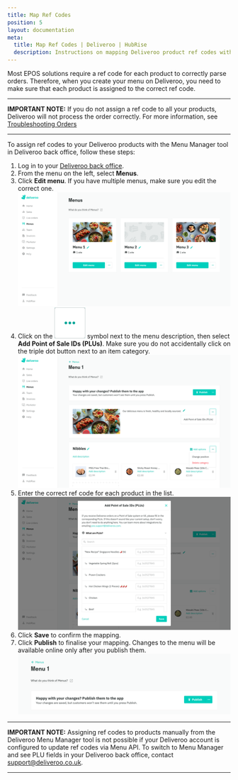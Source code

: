 ```yaml
---
title: Map Ref Codes
position: 5
layout: documentation
meta:
  title: Map Ref Codes | Deliveroo | HubRise
  description: Instructions on mapping Deliveroo product ref codes with other apps after connecting your EPOS with HubRise. Connect apps and synchronise your data.
---
```


Most EPOS solutions require a ref code for each product to correctly parse orders. Therefore, when you create your menu on Deliveroo, you need to make sure that each product is assigned to the correct ref code.

---

**IMPORTANT NOTE:** If you do not assign a ref code to all your products, Deliveroo will not process the order correctly. For more information, see [Troubleshooting Orders](/apps/deliveroo/troubleshooting#orders-not-received)

---

To assign ref codes to your Deliveroo products with the Menu Manager tool in Deliveroo back office, follow these steps:

1. Log in to your [Deliveroo back office](https://restaurant-hub.deliveroo.net/).
1. From the menu on the left, select **Menus**.
1. Click **Edit menu**. If you have multiple menus, make sure you edit the correct one.
   ![Deliveroo back office](../images/008-en-deliveroo-back-office.png)
1. Click on the <InlineImage width="24" height="24">![Triple dot icon](../images/triple-dot.png)</InlineImage> symbol next to the menu description, then select **Add Point of Sale IDs (PLUs)**. Make sure you do not accidentally click on the triple dot button next to an item category.
   ![Deliveroo Edit menu page](../images/009-en-deliveroo-edit-menu-page.png)
1. Enter the correct ref code for each product in the list.
   ![Deliveroo Add PLUs pop-up window](../images/010-en-deliveroo-add-plus.png)
1. Click **Save** to confirm the mapping.
1. Click **Publish** to finalise your mapping. Changes to the menu will be available online only after you publish them.
   ![Deliveroo Publish menu button](../images/012-en-deliveroo-publish-menu.png)

---

**IMPORTANT NOTE:** Assigning ref codes to products manually from the Deliveroo Menu Manager tool is not possible if your Deliveroo account is configured to update ref codes via Menu API. To switch to Menu Manager and see PLU fields in your Deliveroo back office, contact [support@deliveroo.co.uk](support@deliveroo.co.uk).

---
